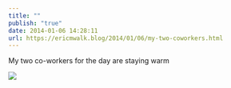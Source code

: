 ```yaml
---
title: ""
publish: "true"
date: 2014-01-06 14:28:11
url: https://ericmwalk.blog/2014/01/06/my-two-coworkers.html
---
```


My two co-workers for the day are staying warm

![](https://ericmwalk.blog/uploads/2022/942e77611f.jpg)